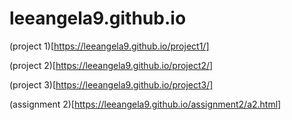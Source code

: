 # leeangela9.github.io

(project 1)[https://leeangela9.github.io/project1/]

(project 2)[https://leeangela9.github.io/project2/]

(project 3)[https://leeangela9.github.io/project3/]

(assignment 2)[https://leeangela9.github.io/assignment2/a2.html]
